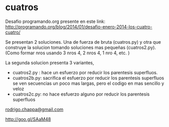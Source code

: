 cuatros
=======

Desafio programando.org presente en este link: 
http://programando.org/blog/2014/01/desafio-enero-2014-los-cuatro-cuatro/

Se presentan 2 soluciones. Una de fuerza de bruta (cuatros.py)
y otra que construye la solucion tomando soluciones mas pequeñas (cuatros2.py).
(Como formar nros usando 3 nros 4, 2 nros 4, 1 nro 4, etc. )

La segunda solucion presenta 3 variantes, 
- cuatros2.py : hace un esfuerzo por reducir los parentesis superfluos.
- cuatros2b.py: sacrifica el esfuerzo por reducir los parentesis superfluos
                se ven secuencias un poco mas largas, pero el codigo en mas
                sencillo y veloz
- cuatros2c.py: no hace esfuerzo alguno por reducir los parentesis superfluos


rodrigo.chappa@gmail.com 

http://goo.gl/SAaM48


